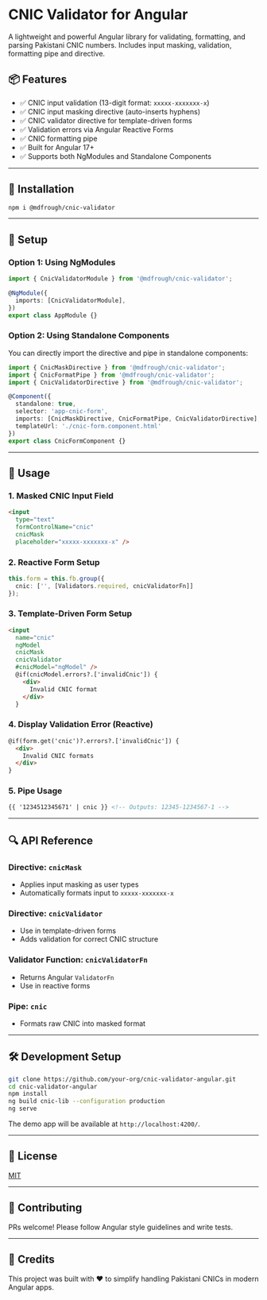 # CNIC Validator for Angular

A lightweight and powerful Angular library for validating, formatting, and parsing Pakistani CNIC numbers. Includes input masking, validation, formatting pipe and directive.

## 📦 Features

- ✅ CNIC input validation (13-digit format: `xxxxx-xxxxxxx-x`)
- ✅ CNIC input masking directive (auto-inserts hyphens)
- ✅ CNIC validator directive for template-driven forms
- ✅ Validation errors via Angular Reactive Forms
- ✅ CNIC formatting pipe
- ✅ Built for Angular 17+
- ✅ Supports both NgModules and Standalone Components

---

## 🚀 Installation

```bash
npm i @mdfrough/cnic-validator
```

---

## 🔧 Setup

### Option 1: Using NgModules

```ts
import { CnicValidatorModule } from '@mdfrough/cnic-validator';

@NgModule({
  imports: [CnicValidatorModule],
})
export class AppModule {}
```

### Option 2: Using Standalone Components

You can directly import the directive and pipe in standalone components:

```ts
import { CnicMaskDirective } from '@mdfrough/cnic-validator';
import { CnicFormatPipe } from '@mdfrough/cnic-validator';
import { CnicValidatorDirective } from '@mdfrough/cnic-validator';

@Component({
  standalone: true,
  selector: 'app-cnic-form',
  imports: [CnicMaskDirective, CnicFormatPipe, CnicValidatorDirective],
  templateUrl: './cnic-form.component.html'
})
export class CnicFormComponent {}
```

---

## 🧪 Usage

### 1. Masked CNIC Input Field

```html
<input 
  type="text" 
  formControlName="cnic" 
  cnicMask 
  placeholder="xxxxx-xxxxxxx-x" />
```

### 2. Reactive Form Setup

```ts
this.form = this.fb.group({
  cnic: ['', [Validators.required, cnicValidatorFn]]
});
```

### 3. Template-Driven Form Setup

```html
<input 
  name="cnic" 
  ngModel 
  cnicMask 
  cnicValidator 
  #cnicModel="ngModel" />
  @if(cnicModel.errors?.['invalidCnic']) {
    <div>
      Invalid CNIC format
    </div>
  }
```

### 4. Display Validation Error (Reactive)

```html
@if(form.get('cnic')?.errors?.['invalidCnic']) {
  <div>
    Invalid CNIC formats
  </div>
}
```

### 5. Pipe Usage

```html
{{ '1234512345671' | cnic }} <!-- Outputs: 12345-1234567-1 -->
```

---

## 🔍 API Reference

### Directive: `cnicMask`
- Applies input masking as user types
- Automatically formats input to `xxxxx-xxxxxxx-x`

### Directive: `cnicValidator`
- Use in template-driven forms
- Adds validation for correct CNIC structure

### Validator Function: `cnicValidatorFn`
- Returns Angular `ValidatorFn`
- Use in reactive forms

### Pipe: `cnic`
- Formats raw CNIC into masked format

---

## 🛠 Development Setup

```bash
git clone https://github.com/your-org/cnic-validator-angular.git
cd cnic-validator-angular
npm install
ng build cnic-lib --configuration production
ng serve
```

The demo app will be available at `http://localhost:4200/`.

---

## 📜 License

[MIT](LICENSE)

---

## 🤝 Contributing

PRs welcome! Please follow Angular style guidelines and write tests.

---

## 📣 Credits

This project was built with ❤️ to simplify handling Pakistani CNICs in modern Angular apps.
